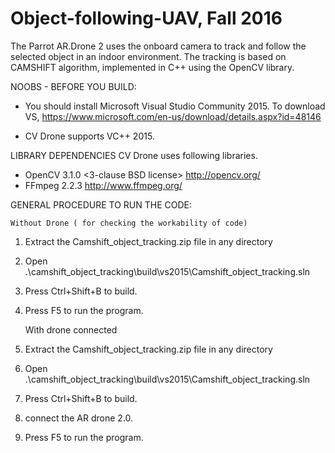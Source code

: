 # Object-following-UAV, Fall 2016
The Parrot AR.Drone 2 uses the onboard camera to track and follow the selected object in an indoor environment. The tracking is based on CAMSHIFT algorithm, implemented in C++ using the OpenCV library.

NOOBS - BEFORE YOU BUILD:
 - You should install Microsoft Visual Studio Community 2015.
     To download VS, https://www.microsoft.com/en-us/download/details.aspx?id=48146

 - CV Drone supports VC++ 2015.

LIBRARY DEPENDENCIES
  CV Drone uses following libraries.
  - OpenCV 3.1.0 <3-clause BSD license>
    http://opencv.org/
  - FFmpeg 2.2.3 <LGPL v2.1 license>
    http://www.ffmpeg.org/
  
GENERAL PROCEDURE TO RUN THE CODE:

	Without Drone ( for checking the workability of code) 

1) Extract the Camshift_object_tracking.zip file in any directory
2) Open .\camshift_object_tracking\build\vs2015\Camshift_object_tracking.sln
3) Press Ctrl+Shift+B to build.
4) Press F5 to run the program. 
	
	With drone connected

1) Extract the Camshift_object_tracking.zip file in any directory
2) Open .\camshift_object_tracking\build\vs2015\Camshift_object_tracking.sln
3) Press Ctrl+Shift+B to build.
4) connect the AR drone 2.0.
5) Press F5 to run the program. 

